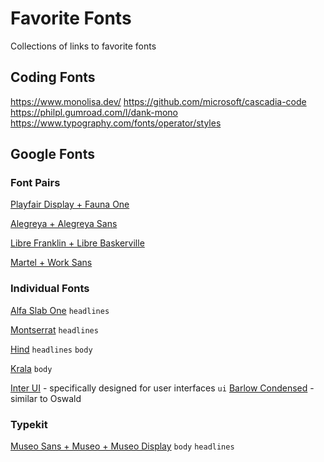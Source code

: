 # Favorite Fonts
Collections of links to favorite fonts

## Coding Fonts
https://www.monolisa.dev/
https://github.com/microsoft/cascadia-code
https://philpl.gumroad.com/l/dank-mono
https://www.typography.com/fonts/operator/styles

## Google Fonts

### Font Pairs

[Playfair Display + Fauna One](https://www.behance.net/gallery/35768979/Typography-Google-Fonts-Combinations)

[Alegreya + Alegreya Sans](https://fonts.google.com/specimen/Alegreya+Sans)

[Libre Franklin + Libre Baskerville](https://fonts.google.com/specimen/Libre+Franklin)

[Martel + Work Sans](https://sidewaysdictionary.com/#/about)

### Individual Fonts

[Alfa Slab One](https://fonts.google.com/specimen/Alfa+Slab+One) `headlines`

[Montserrat](https://fonts.google.com/specimen/Montserrat) `headlines`

[Hind](https://fonts.google.com/specimen/Hind) `headlines` `body`

[Krala](https://fonts.google.com/specimen/Karla) `body`

[Inter UI](https://rsms.me/inter/) - specifically designed for user interfaces `ui`
[Barlow Condensed](https://fonts.google.com/specimen/Barlow+Condensed) - similar to Oswald

### Typekit

[Museo Sans + Museo + Museo Display](https://typekit.com/fonts/museo-sans) `body` `headlines`
